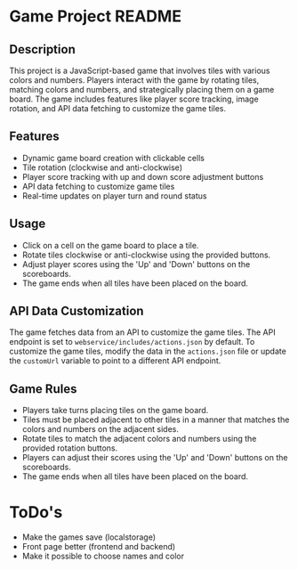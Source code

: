 # Game Project README

## Description
This project is a JavaScript-based game that involves tiles with various colors and numbers. Players interact with the game by rotating tiles, matching colors and numbers, and strategically placing them on a game board. The game includes features like player score tracking, image rotation, and API data fetching to customize the game tiles.

## Features
- Dynamic game board creation with clickable cells
- Tile rotation (clockwise and anti-clockwise)
- Player score tracking with up and down score adjustment buttons
- API data fetching to customize game tiles
- Real-time updates on player turn and round status

## Usage
- Click on a cell on the game board to place a tile.
- Rotate tiles clockwise or anti-clockwise using the provided buttons.
- Adjust player scores using the 'Up' and 'Down' buttons on the scoreboards.
- The game ends when all tiles have been placed on the board.

## API Data Customization
The game fetches data from an API to customize the game tiles. The API endpoint is set to `webservice/includes/actions.json` by default. To customize the game tiles, modify the data in the `actions.json` file or update the `customUrl` variable to point to a different API endpoint.

## Game Rules
- Players take turns placing tiles on the game board.
- Tiles must be placed adjacent to other tiles in a manner that matches the colors and numbers on the adjacent sides.
- Rotate tiles to match the adjacent colors and numbers using the provided rotation buttons.
- Players can adjust their scores using the 'Up' and 'Down' buttons on the scoreboards.
- The game ends when all tiles have been placed on the board.

# ToDo's

- Make the games save (localstorage)
- Front page better (frontend and backend)
- Make it possible to choose names and color